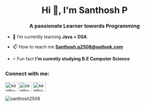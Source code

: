 <h1 align="center">Hi 👋, I'm Santhosh P</h1>
<h3 align="center">A passionate Learner towords Programming</h3>


- 🌱 I’m currently learning **Java + DSA**

- 📫 How to reach me **Santhosh.p2508@outlook.com**

- ⚡ Fun fact **I'm curently studying B.E Computer Science**


<h3 align="left">Connect with me:</h3>
<p align="left">
 <a href="https://twitter.com/santhosh_2508" target="blank"><img align="center" src="https://raw.githubusercontent.com/rahuldkjain/github-profile-readme-generator/master/src/images/icons/Social/twitter.svg" alt="santhosh_2508" height="30" width="40" /></a>
<a href="https://instagram.com/santhosh_2508" target="blank"><img align="center" src="https://raw.githubusercontent.com/rahuldkjain/github-profile-readme-generator/master/src/images/icons/Social/instagram.svg" alt="santhosh_2508" height="30" width="40" /></a>
<a href="https://www.hackerrank.com/santhosh2508" target="blank"><img align="center" src="https://raw.githubusercontent.com/rahuldkjain/github-profile-readme-generator/master/src/images/icons/Social/hackerrank.svg" alt="santhosh2508" height="30" width="40" /></a>
</p>


<p><img align="left" src="https://github-readme-stats.vercel.app/api/top-langs?username=santhosh2508&show_icons=true&locale=en&layout=compact" alt="santhosh2508" /></p>
